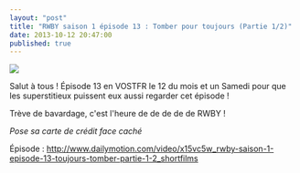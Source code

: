 ```yaml
---
layout: "post"
title: "RWBY saison 1 épisode 13 : Tomber pour toujours (Partie 1/2)"
date: 2013-10-12 20:47:00
published: true
---
```

![](https://images2.wikia.nocookie.net/__cb20131010232947/rwby/images/thumb/e/ed/13_00002.png/250px-13_00002.png)

Salut à tous ! Épisode 13 en VOSTFR le 12 du mois et un Samedi pour que les superstitieux puissent eux aussi regarder cet épisode !

Trève de bavardage, c'est l'heure de de de de de RWBY !

*Pose sa carte de crédit face caché*

Épisode : <http://www.dailymotion.com/video/x15vc5w_rwby-saison-1-episode-13-toujours-tomber-partie-1-2_shortfilms>
